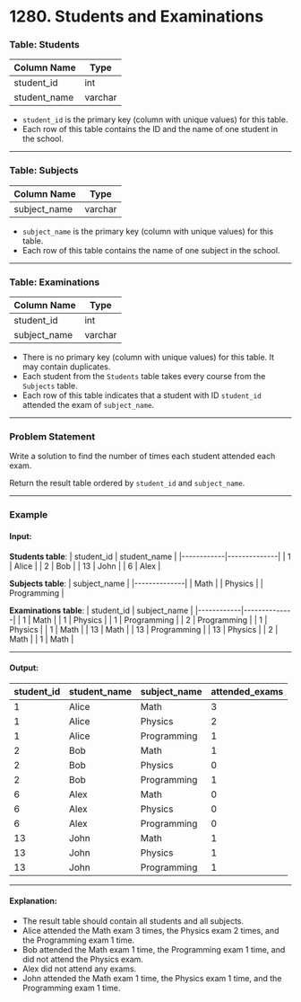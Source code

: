 # 1280. Students and Examinations

### Table: Students

| Column Name  | Type    |
|--------------|---------|
| student_id   | int     |
| student_name | varchar |

- `student_id` is the primary key (column with unique values) for this table.  
- Each row of this table contains the ID and the name of one student in the school.

---

### Table: Subjects

| Column Name  | Type    |
|--------------|---------|
| subject_name | varchar |

- `subject_name` is the primary key (column with unique values) for this table.  
- Each row of this table contains the name of one subject in the school.

---

### Table: Examinations

| Column Name  | Type    |
|--------------|---------|
| student_id   | int     |
| subject_name | varchar |

- There is no primary key (column with unique values) for this table. It may contain duplicates.  
- Each student from the `Students` table takes every course from the `Subjects` table.  
- Each row of this table indicates that a student with ID `student_id` attended the exam of `subject_name`.

---

### Problem Statement

Write a solution to find the number of times each student attended each exam.

Return the result table ordered by `student_id` and `subject_name`.

---

### Example

#### Input:  
**Students table**:
| student_id | student_name |
|------------|--------------|
| 1          | Alice        |
| 2          | Bob          |
| 13         | John         |
| 6          | Alex         |

**Subjects table**:
| subject_name |
|--------------|
| Math         |
| Physics      |
| Programming  |

**Examinations table**:
| student_id | subject_name |
|------------|--------------|
| 1          | Math         |
| 1          | Physics      |
| 1          | Programming  |
| 2          | Programming  |
| 1          | Physics      |
| 1          | Math         |
| 13         | Math         |
| 13         | Programming  |
| 13         | Physics      |
| 2          | Math         |
| 1          | Math         |

---

#### Output:  
| student_id | student_name | subject_name | attended_exams |
|------------|--------------|--------------|----------------|
| 1          | Alice        | Math         | 3              |
| 1          | Alice        | Physics      | 2              |
| 1          | Alice        | Programming  | 1              |
| 2          | Bob          | Math         | 1              |
| 2          | Bob          | Physics      | 0              |
| 2          | Bob          | Programming  | 1              |
| 6          | Alex         | Math         | 0              |
| 6          | Alex         | Physics      | 0              |
| 6          | Alex         | Programming  | 0              |
| 13         | John         | Math         | 1              |
| 13         | John         | Physics      | 1              |
| 13         | John         | Programming  | 1              |

---

#### Explanation:
- The result table should contain all students and all subjects.  
- Alice attended the Math exam 3 times, the Physics exam 2 times, and the Programming exam 1 time.  
- Bob attended the Math exam 1 time, the Programming exam 1 time, and did not attend the Physics exam.  
- Alex did not attend any exams.  
- John attended the Math exam 1 time, the Physics exam 1 time, and the Programming exam 1 time.
